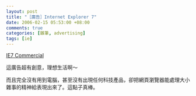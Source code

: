 ```yaml
--- 
layout: post
title: "［廣告］Internet Explorer 7"
date: 2006-02-15 05:53:00 +08:00
comments: true
categories: [雜筆, advertising]
tags: [ie]
---
```


[IE7 Commercial](http://mediaaddict.members.winisp.net/video/IE/IE7_big.wmv)

這廣告超有創意，理想生活啊～

而且完全沒有用到電腦，甚至沒有出現任何科技產品，卻把網頁瀏覽器能處理大小雜事的精神給表現出來了。這點子真棒。